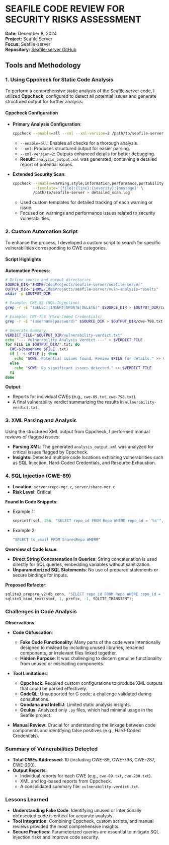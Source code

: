 # SEAFILE CODE REVIEW FOR SECURITY RISKS ASSESSMENT
**Date:** December 8, 2024  
**Project:** Seafile Server  
**Focus:** Seafile-server  
**Repository:** [Seafile-server GitHub](https://github.com/haiwen/seafile-server)  

## Tools and Methodology

### 1. Using **Cppcheck** for Static Code Analysis
To perform a comprehensive static analysis of the Seafile server code, I utilized **Cppcheck**, configured to detect all potential issues and generate structured output for further analysis. 

#### **Cppcheck Configuration**
- **Primary Analysis Configuration**:
  ```bash
  cppcheck --enable=all --xml --xml-version=2 /path/to/seafile-server 2> analysis_output.xml
  ```
  - `--enable=all`: Enables all checks for a thorough analysis.
  - `--xml`: Produces structured output for easier parsing.
  - `--xml-version=2`: Outputs enhanced details for better debugging.
  - **Result**: `analysis_output.xml` was generated, containing a detailed report of potential issues.

- **Extended Security Scan**:
  ```bash
  cppcheck --enable=warning,style,information,performance,portability \
           --template='{file}:{line}:{severity}:{message}' \
           /path/to/seafile-server > detailed_scan.log
  ```
  - Used custom templates for detailed tracking of each warning or issue.
  - Focused on warnings and performance issues related to security vulnerabilities.

### 2. Custom Automation Script
To enhance the process, I developed a custom script to search for specific vulnerabilities corresponding to CWE categories.

#### Script Highlights

**Automation Process**:
```bash
# Define source and output directories
SOURCE_DIR="$HOME/IdeaProjects/seafile-server/seafile-server"
OUTPUT_DIR="$HOME/IdeaProjects/seafile-server/vuln-analysis-results"
mkdir -p $OUTPUT_DIR

# Example: CWE-89 (SQL Injection)
grep -r -E "(SELECT|INSERT|UPDATE|DELETE)" $SOURCE_DIR > $OUTPUT_DIR/cwe-89.txt

# Example: CWE-798 (Hard-Coded Credentials)
grep -r -E "(username|password)" $SOURCE_DIR > $OUTPUT_DIR/cwe-798.txt

# Generate Summary
VERDICT_FILE="$OUTPUT_DIR/vulnerability-verdict.txt"
echo "--- Vulnerability Analysis Verdict ---" > $VERDICT_FILE
for FILE in $OUTPUT_DIR/*.txt; do
  CWE=$(basename $FILE .txt)
  if [ -s $FILE ]; then
    echo "$CWE: Potential issues found. Review $FILE for details." >> $VERDICT_FILE
  else
    echo "$CWE: No significant issues detected." >> $VERDICT_FILE
  fi
done
```

**Output**:
- Reports for individual CWEs (e.g., `cwe-89.txt`, `cwe-798.txt`).
- A final vulnerability verdict summarizing the results in `vulnerability-verdict.txt`.

### 3. XML Parsing and Analysis
Using the structured XML output from Cppcheck, I performed manual reviews of flagged issues:

- **Parsing XML**: The generated `analysis_output.xml` was analyzed for critical issues flagged by Cppcheck.
- **Insights**: Detected multiple code locations exhibiting vulnerabilities such as SQL Injection, Hard-Coded Credentials, and Resource Exhaustion.

### 4. SQL Injection (CWE-89)

- **Location**: `server/repo-mgr.c`, `server/share-mgr.c`
- **Risk Level**: Critical

**Found In Code Snippets**:
- Example 1:
  ```c
  snprintf(sql, 256, "SELECT repo_id FROM Repo WHERE repo_id = '%s'", prefix);
  ```
- Example 2:
  ```c
  "SELECT to_email FROM SharedRepo WHERE"
  ```

**Overview of Code Issue**:
- **Direct String Concatenation in Queries**: String concatenation is used directly for SQL queries, embedding variables without sanitization.
- **Unparameterized SQL Statements**: No use of prepared statements or secure bindings for inputs.

**Proposed Refactor**:
```c
sqlite3_prepare_v2(db_conn, "SELECT repo_id FROM Repo WHERE repo_id = ?", -1, &stmt, NULL);
sqlite3_bind_text(stmt, 1, prefix, -1, SQLITE_TRANSIENT);
```

### Challenges in Code Analysis

**Observations**:
- **Code Obfuscation**:
  - **Fake Code Functionality**: Many parts of the code were intentionally designed to mislead by including unused libraries, renamed components, or irrelevant files linked together.
  - **Hidden Purpose**: It was challenging to discern genuine functionality from unused or misleading components.

- **Tool Limitations**:
  - **Cppcheck**: Required custom configurations to produce XML outputs that could be parsed effectively.
  - **CodeQL**: Unsupported for C code; a challenge validated during consultations.
  - **Quodana and IntelliJ**: Limited static analysis insights.
  - **Oculus**: Analyzed only `.py` files, which had minimal usage in the Seafile project.

- **Manual Review**: Crucial for understanding the linkage between code components and identifying false positives (e.g., Hard-Coded Credentials).

### Summary of Vulnerabilities Detected

- **Total CWEs Addressed**: 10 (including CWE-89, CWE-798, CWE-287, CWE-200).
- **Output Reports**:
  - Individual reports for each CWE (e.g., `cwe-89.txt`, `cwe-200.txt`).
  - XML and log-based reports from Cppcheck.
  - A consolidated summary file: `vulnerability-verdict.txt`.

### Lessons Learned

- **Understanding Fake Code**: Identifying unused or intentionally obfuscated code is critical for accurate analysis.
- **Tool Integration**: Combining Cppcheck, custom scripts, and manual reviews provided the most comprehensive insights.
- **Secure Practices**: Parameterized queries are essential to mitigate SQL injection risks and improve code security.
